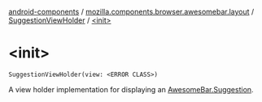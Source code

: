 [android-components](../../index.md) / [mozilla.components.browser.awesomebar.layout](../index.md) / [SuggestionViewHolder](index.md) / [&lt;init&gt;](./-init-.md)

# &lt;init&gt;

`SuggestionViewHolder(view: <ERROR CLASS>)`

A view holder implementation for displaying an [AwesomeBar.Suggestion](../../mozilla.components.concept.awesomebar/-awesome-bar/-suggestion/index.md).

